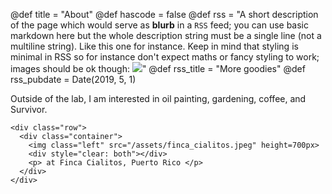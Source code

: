 @def title = "About"
@def hascode = false
@def rss = "A short description of the page which would serve as **blurb** in a `RSS` feed; you can use basic markdown here but the whole description string must be a single line (not a multiline string). Like this one for instance. Keep in mind that styling is minimal in RSS so for instance don't expect maths or fancy styling to work; images should be ok though: ![](https://upload.wikimedia.org/wikipedia/en/b/b0/Rick_and_Morty_characters.jpg)"
@def rss_title = "More goodies"
@def rss_pubdate = Date(2019, 5, 1)


Outside of the lab, I am interested in oil painting, gardening, coffee, and Survivor.

~~~
<div class="row">
  <div class="container">
    <img class="left" src="/assets/finca_cialitos.jpeg" height=700px>
    <div style="clear: both"></div>
    <p> at Finca Cialitos, Puerto Rico </p>
  </div>
</div>
~~~
